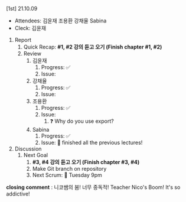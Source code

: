 [1st] 21.10.09

- Attendees: 김윤재 조용환 강채율 Sabina
- Cleck: 김윤재

1. Report
    1. Quick Recap: **#1, #2 강의 듣고 오기 (Finish chapter #1, #2)**
    2. Review
        1. 김윤재
            1. Progress: ✅
            2. Issue: 
        2. 강채율
            1. Progress: ✅
            2. Issue:
        3. 조용환
            1. Progress: ✅
            2. Issue:
                1. ❓ Why do you use export?
        4. Sabina
            1. Progress: ✅
            2. Issue: 💯 finished all the previous lectures!
2. Discussion
    1. Next Goal
        1. **#3, #4 강의 듣고 오기 (Finish chapter #3, #4)**
        2. Make Git branch on repository
        3. Next Scrum: 📅 Tuesday 9pm

**closing comment** : 니코쌤의 붐! 너무 중독적! Teacher Nico's Boom! It's so addictive!
